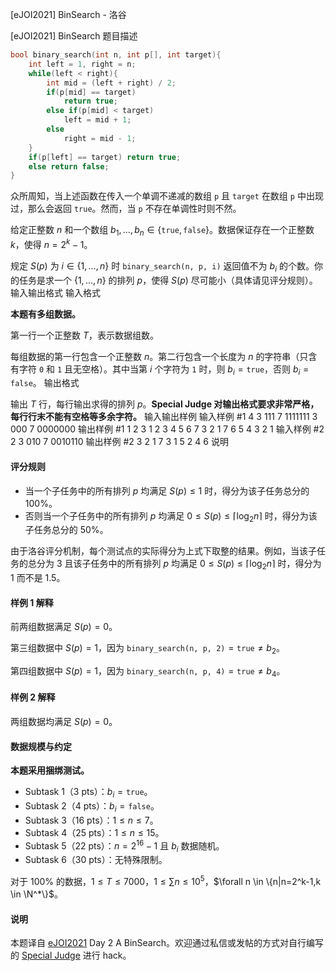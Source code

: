



[eJOI2021] BinSearch - 洛谷














[eJOI2021] BinSearch
题目描述
```cpp
bool binary_search(int n, int p[], int target){
    int left = 1, right = n;
    while(left < right){
        int mid = (left + right) / 2;
        if(p[mid] == target)
            return true;
        else if(p[mid] < target)
            left = mid + 1;
        else
            right = mid - 1;
    }
    if(p[left] == target) return true;
    else return false;
}
```

众所周知，当上述函数在传入一个单调不递减的数组 $\texttt p$ 且 $\texttt{target}$ 在数组 $\texttt p$ 中出现过，那么会返回 $\texttt{true}$。然而，当 $\texttt p$ 不存在单调性时则不然。

给定正整数 $n$ 和一个数组 $b_1,\dots,b_n \in \{\texttt{true},\texttt{false}\}$。数据保证存在一个正整数 $k$，使得 $n=2^k-1$。

规定 $S(p)$ 为 $i \in \{1,\dots,n\}$ 时 $\texttt{binary\_search(n, p, i)}$ 返回值不为 $b_i$ 的个数。你的任务是求一个 $\{1,\dots,n\}$ 的排列 $p$，使得 $S(p)$ 尽可能小（具体请见评分规则）。
输入输出格式
输入格式

**本题有多组数据。**

第一行一个正整数 $T$，表示数据组数。

每组数据的第一行包含一个正整数 $n$。第二行包含一个长度为 $n$ 的字符串（只含有字符 `0` 和 `1` 且无空格）。其中当第 $i$ 个字符为 `1` 时，则 $b_i=\texttt{true}$，否则 $b_i=\texttt{false}$。
输出格式

输出 $T$ 行，每行输出求得的排列 $p$。**Special Judge 对输出格式要求非常严格，每行行末不能有空格等多余字符。**
输入输出样例
输入样例 #1
4
3
111
7
1111111
3
000
7
0000000
输出样例 #1
1 2 3
1 2 3 4 5 6 7
3 2 1
7 6 5 4 3 2 1
输入样例 #2
2
3
010
7
0010110
输出样例 #2
3 2 1
7 3 1 5 2 4 6
说明
#### 评分规则

- 当一个子任务中的所有排列 $p$ 均满足 $S(p) \le 1$ 时，得分为该子任务总分的 $100\%$。
- 否则当一个子任务中的所有排列 $p$ 均满足 $0 \le S(p) \le \lceil \log_2 n \rceil$ 时，得分为该子任务总分的 $50\%$。

由于洛谷评分机制，每个测试点的实际得分为上式下取整的结果。例如，当该子任务的总分为 $3$ 且该子任务中的所有排列 $p$ 均满足 $0 \le S(p) \le \lceil \log_2 n \rceil$ 时，得分为 $1$ 而不是 $1.5$。

#### 样例 1 解释

前两组数据满足 $S(p)=0$。

第三组数据中 $S(p)=1$，因为 $\texttt{binary\_search(n, p, 2)}=\texttt{true} \neq b_2$。

第四组数据中 $S(p)=1$，因为 $\texttt{binary\_search(n, p, 4)}=\texttt{true} \neq b_4$。

#### 样例 2 解释

两组数据均满足 $S(p)=0$。

#### 数据规模与约定

**本题采用捆绑测试。**

- Subtask 1（3 pts）：$b_i=\texttt{true}$。
- Subtask 2（4 pts）：$b_i=\texttt{false}$。
- Subtask 3（16 pts）：$1 \le n \le 7$。
- Subtask 4（25 pts）：$1 \le n \le 15$。
- Subtask 5（22 pts）：$n=2^{16}-1$ 且 $b_i$ 数据随机。
- Subtask 6（30 pts）：无特殊限制。

对于 $100\%$ 的数据，$1 \le T \le 7000$，$1 \le \sum n \le 10^5$，$\forall n \in \{n|n=2^k-1,k \in \N^*\}$。

#### 说明

本题译自 [eJOI2021](https://sepi.ro/ejoi/2021) Day 2 A BinSearch。欢迎通过私信或发帖的方式对自行编写的 [Special Judge](https://www.luogu.com.cn/paste/5fdi0fvc) 进行 hack。






